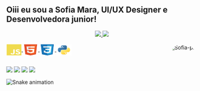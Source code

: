 ## Oiii eu sou a Sofia Mara, UI/UX Designer e Desenvolvedora junior!
<div align="center">
  <a href="https://github.com/Sofia331">
  <img height="170em" src="https://github-readme-stats.vercel.app/api?username=Sofia331&show_icons=true&theme=dracula&include_all_commits=true&count_private=true"/>
  <img height="170em" src="https://github-readme-stats.vercel.app/api/top-langs/?username=Sofia331&layout=compact&langs_count=7&theme=dracula"/>
</div>
 
<div style="display: inline_block"><br>
  <img align="center" alt="Sofia-Js" height="30" width="40" src="https://raw.githubusercontent.com/devicons/devicon/master/icons/javascript/javascript-plain.svg">
  <img align="center" alt="Sofia-HTML" height="30" width="40" src="https://raw.githubusercontent.com/devicons/devicon/master/icons/html5/html5-original.svg">
  <img align="center" alt="Sofia-CSS" height="30" width="40" src="https://raw.githubusercontent.com/devicons/devicon/master/icons/css3/css3-original.svg">
  <img align="center" alt="Sofia-Python" height="30" width="40" src="https://raw.githubusercontent.com/devicons/devicon/master/icons/python/python-original.svg">
  <img align="right" alt="Sofia-pic" height="150" style="border-radius:50px;" src="https://user-images.githubusercontent.com/62350286/135948569-31b06805-2123-472a-b8cb-4de10ee702cb.png">
</div>  
  
   ##
  
<div> 
  <a href="https://www.instagram.com/sof_mara/" target="_blank"><img src="https://img.shields.io/badge/-Instagram-%23E4405F?style=for-the-badge&logo=instagram&logoColor=white" target="_blank"></a>
  <a href = "mailto:sofiamara09@gmail.com"><img src="https://img.shields.io/badge/-Gmail-%23333?style=for-the-badge&logo=gmail&logoColor=white" target="_blank"></a>
  <a href="https://www.linkedin.com/in/sofimara/" target="_blank"><img src="https://img.shields.io/badge/-LinkedIn-%230077B5?style=for-the-badge&logo=linkedin&logoColor=white" target="_blank"></a> 
  <a href="https://t.me/sof_mara" target="_blank"><img src="https://img.shields.io/badge/-Telegram-%230077B5?style=for-the-badge&logo=telegram&logoColor=white" target="_blank"></a> 
  
![Snake animation](https://github.com/Sofia331/Sofia331/blob/output/github-contribution-grid-snake.svg) 
</div>
